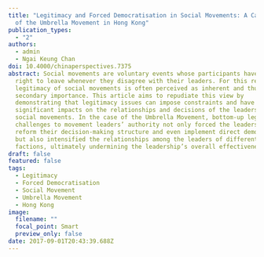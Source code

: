 ```yaml
---
title: "Legitimacy and Forced Democratisation in Social Movements: A Case Study
  of the Umbrella Movement in Hong Kong"
publication_types:
  - "2"
authors:
  - admin
  - Ngai Keung Chan
doi: 10.4000/chinaperspectives.7375
abstract: Social movements are voluntary events whose participants have the
  right to leave whenever they disagree with their leaders. For this reason, the
  legitimacy of social movements is often perceived as inherent and thus of only
  secondary importance. This article aims to repudiate this view by
  demonstrating that legitimacy issues can impose constraints and have
  significant impacts on the relationships and decisions of the leaders of
  social movements. In the case of the Umbrella Movement, bottom-up legitimacy
  challenges to movement leaders’ authority not only forced the leaders to
  reform their decision-making structure and even implement direct democracy,
  but also intensified the relationships among the leaders of different
  factions, ultimately undermining the leadership’s overall effectiveness.
draft: false
featured: false
tags:
  - Legitimacy
  - Forced Democratisation
  - Social Movement
  - Umbrella Movement
  - Hong Kong
image:
  filename: ""
  focal_point: Smart
  preview_only: false
date: 2017-09-01T20:43:39.688Z
---
```

